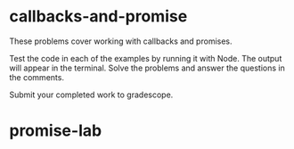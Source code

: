 # callbacks-and-promise
 
These problems cover working with callbacks and promises. 

Test the code in each of the examples by running it with Node. The output will appear in the terminal. Solve the problems and answer the questions in the comments. 

Submit your completed work to gradescope. 
# promise-lab
